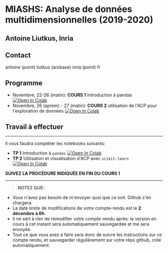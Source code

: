 # MIASHS: Analyse de données multidimensionnelles (2019-2020)
## Antoine Liutkus, Inria

## Contact
antoine (point) liutkus (arobase) inria (point) fr

## Programme
- Novembre, 22-26 (matin): __COURS 1__ Introduction à pandas [![Open In Colab](https://colab.research.google.com/assets/colab-badge.svg)](https://colab.research.google.com/github/campusplage/dimension-reduction/blob/master/colabs/1_Introduction_pandas.ipynb)
- Novembre, 26 (aprem) - 27 (matin): __COURS 2__ utilisation de l'ACP pour l'exploration de données [![Open In Colab](https://colab.research.google.com/assets/colab-badge.svg)](https://colab.research.google.com/github/campusplage/multidimensional-data/blob/master/colabs/2_Utilisation_ACP.ipynb)


## Travail à effectuer

---

Il vous faudra compléter les notebooks suivants:
* __TP 1__ Introduction à `pandas` [![Open In Colab](https://colab.research.google.com/assets/colab-badge.svg)](https://colab.research.google.com/github/campusplage/multidimensional-compte-rendus/blob/master/TP1_pandas.ipynb)
* __TP 2__ Utilisation et visualisation d'ACP avec `scikit-learn` [![Open In Colab](https://colab.research.google.com/assets/colab-badge.svg)](https://colab.research.google.com/github/campusplage/multidimensional-compte-rendus/blob/master/TP2_sklearn.ipynb)

__SUIVEZ LA PROCÉDURE INDIQUÉE EN FIN DU COURS 1__

---

> __NOTEZ QUE:__
* Vous n'avez pas besoin de m'envoyer quoi que ce soit. Github s'en chargera.
* La date limite de modifications de votre compte-rendu est le __2 décembre à 6h__.
* Il ne sert à rien de remodifier votre compte-rendu après: la version en cours à cet instant sera automatiquement sauvegardée et me sera envoyée.
* Tout ce que vous avez à faire sera donc de suivre les instructions sur ce compte rendu, et sauvegarder régulièrement sur votre répo github, créé automatiquement.
